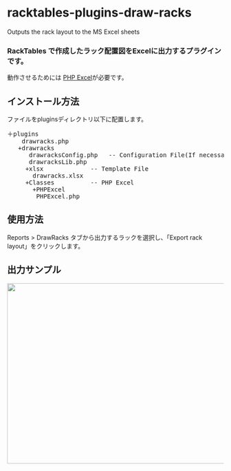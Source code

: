 # racktables-plugins-draw-racks
Outputs the rack layout to the MS Excel sheets

<h3>RackTables で作成したラック配置図をExcelに出力するプラグインです。</h3>

動作させるためには <A href="https://phpexcel.codeplex.com/" title="php Excel">PHP Excel</a>が必要です。

<h2>インストール方法</h2>
ファイルをpluginsディレクトリ以下に配置します。
<pre>
＋plugins
    drawracks.php
   +drawracks
      drawracksConfig.php   -- Configuration File(If necessary)
      drawracksLib.php
     +xlsx             -- Template File
       drawracks.xlsx
     +Classes          -- PHP Excel
       +PHPExcel
        PHPExcel.php
</pre>

<h2>使用方法</h2>
Reports &gt; DrawRacks タブから出力するラックを選択し、「Export rack layout」をクリックします。

<h2>出力サンプル</h2>
<img src="https://github.com/hipontire/racktables-plugins-draw-racks/blob/master/snapshot.png" width="589" height="419">
